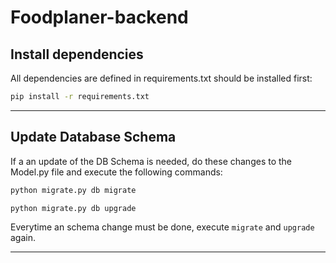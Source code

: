 # Foodplaner-backend

## Install dependencies

All dependencies are defined in requirements.txt should be installed first:
```bash
pip install -r requirements.txt
``` 

---
## Update Database Schema

If a an update of the DB Schema is needed, do these changes to the Model.py file and execute the following commands:

```bash
python migrate.py db migrate

python migrate.py db upgrade
```
Everytime an schema change must be done, execute `migrate` and `upgrade` again.

---